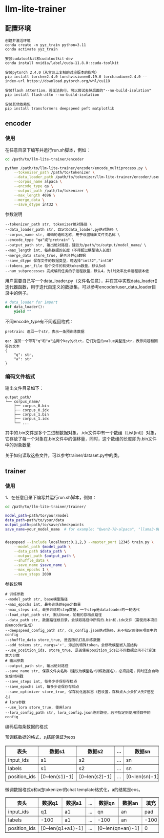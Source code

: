 # llm-lite-trainer

## 配置环境

```text
创建并激活环境
conda create -n yyz_train python=3.11
conda activate yyz_train

安装cudatoolkit和cudatoolkit-dev
conda install nvidia/label/cuda-11.8.0::cuda-toolkit

安装pytorch 2.4.0（从官网上复制的对应版本的指令）
pip install torch==2.4.0 torchvision==0.19.0 torchaudio==2.4.0 --index-url https://download.pytorch.org/whl/cu118

安装flash attention，若无法执行，可以尝试去掉后面的"--no-build-isolation"
pip install flash-attn --no-build-isolation

安装其他依赖包
pip install transformers deepspeed peft matplotlib
```

## encoder

### 使用

在任意目录下编写并运行run.sh脚本，例如：

```bash
cd /path/to/llm-lite-trainer/encoder

python /path/to/llm-lite-trainer/encoder/encode_multiprocess.py \
    --tokenizer_path /path/to/tokenizer \
    --data_loader_path /path/to/tokenizer/llm-lite-trainer/encoder/user_data_loader/alpaca.py \
    --corpus_name alpaca \
    --encode_type qa \
    --output_path /path/to/tokenizer \
    --max_length 4096 \
    --merge_data \
    --save_dtype int32 \
```

参数说明

```text
--tokenizer_path str, tokenizer绝对路径 \
--data_loader_path str, 自定义data_loader.py绝对路径 \
--corpus_name str, 编码的语料名称，用于设置输出文件夹名称 \
--encode_type "qa"或"pretrain" \
--output_path str, 输出绝对路径，建议为/path/to/output/model_name/ \
--max_length int, 每条数据的长度（不得超过模型输入长度）
--merge_data store_true, 是否合并qa数据
--save_dtype 保存文件的数据类型，可选择"int32","int16"
--tokens_per_file 每个文件的有效token数量，默认5e8
--num_subprocesses 完成编码任务的子进程数量，默认4，为1时效率比单进程版本低
```


用户需要自己写一个data_loader.py（文件名任意），并在其中实现data_loader()迭代器函数，用于迭代自定义的数据集，可以参考encoder/user_data_loader目录中的例子。

```py
# data_loader for import
def data_loader():
    yield ""
```


不同encode_type有不同返回格式：

```
pretrain: 返回一个str，表示一条预训练数据

qa: 返回一个带有"q"和"a"这两个key的dict，它们对应的value类型是str，表示问题和回答的文本
{
    "q": str,
    "a": str
}
```



### 编码文件格式

输出文件目录如下：

```text
output_path/
└── corpus_name/
    ├── corpus_0.bin
    ├── corpus_0.idx
    ├── corpus_1.bin
    ├── corpus_1.idx
    └── ...
```

其中的.bin文件是多个二进制数据对象，.idx文件中有一个数组（List[int]）对象，它存放了每一个对象在.bin文件中的偏移量，同时，这个数组的长度即为.bin文件中的对象数量

关于如何读取这些文件，可以参考trainer/dataset.py中的类。


## trainer

### 使用

1、在任意目录下编写并运行run.sh脚本，例如：

```bash
cd /path/to/llm-lite-trainer/trainer/

model_path=path/to/your/model
data_path=path/to/your/data
output_path=path/to/save/checkpoints
save_name=your_model_name  # for example: "Qwen2-7B-alpaca", "llama3-8B-Instruct-MetaMathQA"


deepspeed --include localhost:0,1,2,3 --master_port 12345 train.py \
    --model_path $model_path \
    --data_path $data_path \
    --output_path $output_path \
    --shuffle_data \
    --save_name $save_name \
    --max_epochs 1 \
    --save_steps 2000
```

参数说明

```text
# 训练参数
--model_path str, base模型路径
--max_epochs int, 最多训练的epoch数量
--max_steps int, 最多训练的step数量，一个step是dataloader的一轮迭代
--load_ckpt_path str, 默认None，加载的存档点路径
--data_path str, 数据路径根目录，会读取路径中所有的.bin和.idx文件（需使用本项目的encoder生成）
--deepspeed_config_path str, ds_config.json绝对路径，若不指定则使用项目中的config
--shuffle_data store_true, 是否随机打乱训练数据
--add_tokens str, nargs='+', 添加的特殊token，会修改模型嵌入层结构
--use_position_ids, store_true, 是否使用position_ids让不同数据之间不计算注意力分数
# 输出参数
--output_path str, 输出绝对路径
--save_name str, 保存文件夹名称（建议为模型名+训练数据名），必须指定，同时还会自动生成时间戳
--save_steps int, 每多少步保存存档点
--save_epochs int, 每多少论保存存档点
--save_optimizer store_true, 保存优化器状态（若设置，存档点大小会扩大到7倍左右）
# lora参数
--use_lora store_true, 使用lora
--lora_config_path str, lora_config.json绝对路径，若不指定则使用项目中的config
```

编码后每条数据的格式


预训练数据的格式，$s_i$结尾保证为eos

<table border="1">
  <tr>
    <th>表头</th>
    <th>数据s1</th>
    <th>数据s2</th>
    <th>...</th>
    <th>数据sn</th>
    <th>填充</th>
  </tr>
  <tr>
    <td>input_ids</td>
    <td>s1</td>
    <td>s2</td>
    <td>...</td>
    <td>sn</td>
    <td>pad</td>
  </tr>
  <tr>
    <td>labels</td>
    <td>s1</td>
    <td>s2</td>
    <td>...</td>
    <td>sn</td>
    <td>-100</td>
  </tr>
  <tr>
    <td>position_ids</td>
    <td>[0~len(s1)-1]</td>
    <td>[0~len(s2)-1]</td>
    <td>...</td>
    <td>[0~len(sn)-1]</td>
    <td>0</td>
  </tr>
</table>

微调数据格式q和a由tokenizer的chat template格式化，a的结尾是eos。

<table border="1">
  <tr>
    <th>表头</th>
    <th>数据q1</th>
    <th>数据a1</th>
    <th>...</th>
    <th>数据qn</th>
    <th>数据an</th>
    <th>填充</th>
  </tr>
  <tr>
    <td>input_ids</td>
    <td>q1</td>
    <td>a1</td>
    <td>...</td>
    <td>qn</td>
    <td>an</td>
    <td>pad</td>
  </tr>
  <tr>
    <td>labels</td>
    <td>-100</td>
    <td>a1</td>
    <td>...</td>
    <td>-100</td>
    <td>an</td>
    <td>-100</td>
  </tr>
  <tr>
    <td>position_ids</td>
    <td colspan="2">[0~len(q1+a1)-1]</td>
    <td>...</td>
    <td colspan="2">[0~len(qn+an)-1]</td>
    <td>0</td>
  </tr>
</table>